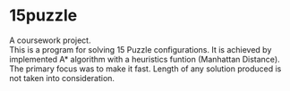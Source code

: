 # 15puzzle
A coursework project. </br>
This is a program for solving 15 Puzzle configurations. It is achieved by implemented A* algorithm with a heuristics funtion (Manhattan Distance).
The primary focus was to make it fast. Length of any solution produced is not taken into consideration.
